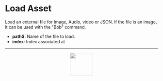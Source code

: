 # Load Asset
Load an external file for Image, Audio, video or JSON. If the file is an image, it can be used with the "Bob" command.
- **path&dollar;**: Name of the file to load.
- **index**: Index associated at
---
<p align="center"><img valign="middle" width="76px" src="https://drive.google.com/uc?export=view&id=1c2KO0LJpvMS9X9CAGV6dOfciR7OWhdKA" /></p>